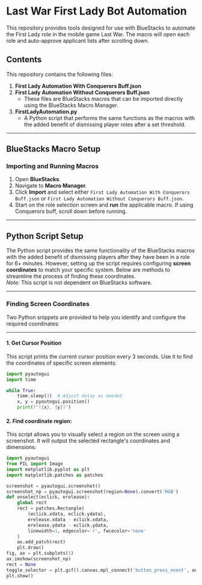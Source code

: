 # Last War First Lady Bot Automation

This repository provides tools designed for use with BlueStacks to automate the First Lady role in the mobile game Last War. The macro will open each role and auto-approve applicant lists after scrolling down.

## Contents

This repository contains the following files:

1. **First Lady Automation With Conquerors Buff.json**  
2. **First Lady Automation Without Conquerors Buff.json**  
   - These files are BlueStacks macros that can be imported directly using the BlueStacks Macro Manager.
3. **FirstLadyAutomation.py**  
   - A Python script that performs the same functions as the macros with the added benefit of dismissing player roles after a set threshold.

---

## BlueStacks Macro Setup

### Importing and Running Macros
1. Open **BlueStacks**.
2. Navigate to **Macro Manager**.
3. Click **Import** and select either `First Lady Automation With Conquerors Buff.json` or `First Lady Automation Without Conquerors Buff.json`.
5. Start on the role selection screen and **run** the applicable macro. If using Conquerors buff, scroll down before running.

---
## Python Script Setup

The Python script provides the same functionality of the BlueStacks macros with the added benefit of dismissing players after they have been in a role for 6+ minutes. However, setting up the script requires configuring **screen coordinates** to match your specific system. Below are methods to streamline the process of finding these coordinates.
<br>*Note*: This script is not dependent on BlueStacks software.

---

### Finding Screen Coordinates  

Two Python snippets are provided to help you identify and configure the required coordinates:

---

#### 1. **Get Cursor Position**
This script prints the current cursor position every 3 seconds. Use it to find the coordinates of specific screen elements:  

```python
import pyautogui
import time

while True:
    time.sleep(3)  # Adjust delay as needed
    x, y = pyautogui.position()
    print(f"({x}, {y})")
```


#### 2. **Find coordinate region:**
This script allows you to visually select a region on the screen using a screenshot. It will output the selected rectangle's coordinates and dimensions:  

```python
import pyautogui
from PIL import Image
import matplotlib.pyplot as plt
import matplotlib.patches as patches

screenshot = pyautogui.screenshot()
screenshot_np = pyautogui.screenshot(region=None).convert('RGB')
def onselect(eclick, erelease):
    global rect
    rect = patches.Rectangle(
        (eclick.xdata, eclick.ydata),
        erelease.xdata - eclick.xdata,
        erelease.ydata - eclick.ydata,
        linewidth=1, edgecolor='r', facecolor='none'
    )
    ax.add_patch(rect)
    plt.draw()
fig, ax = plt.subplots(1)
ax.imshow(screenshot_np)
rect = None
toggle_selector = plt.gcf().canvas.mpl_connect('button_press_event', onselect)
plt.show()
